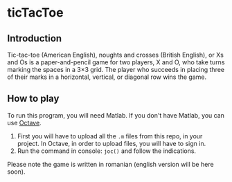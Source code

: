 # ticTacToe

## Introduction
Tic-tac-toe (American English), noughts and crosses (British English), or Xs and Os is a paper-and-pencil game for two players, X and O, who take turns marking the spaces in a 3×3 grid. The player who succeeds in placing three of their marks in a horizontal, vertical, or diagonal row wins the game.

## How to play

To run this program, you will need Matlab. If you don't have Matlab, you can use [Octave](https://octave-online.net).
1. First you will have to upload all the `.m` files from this repo, in your project. In Octave, in order to upload files, you will have to sign in.
2. Run the command in console:
`joc()` and follow the indications.

Please note the game is written in romanian (english version will be here soon).
